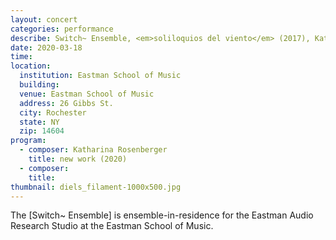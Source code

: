 ```yaml
---
layout: concert
categories: performance
describe: Switch~ Ensemble, <em>soliloquios del viento</em> (2017), Katharina Rosenberger's <em>Up Close</em> (2019)
date: 2020-03-18
time:
location:
  institution: Eastman School of Music
  building:
  venue: Eastman School of Music
  address: 26 Gibbs St.
  city: Rochester
  state: NY
  zip: 14604
program:
  - composer: Katharina Rosenberger
    title: new work (2020)
  - composer:
    title:
thumbnail: diels_filament-1000x500.jpg
---
```


The [Switch~ Ensemble] is ensemble-in-residence for the Eastman Audio Research Studio at the Eastman School of Music.
